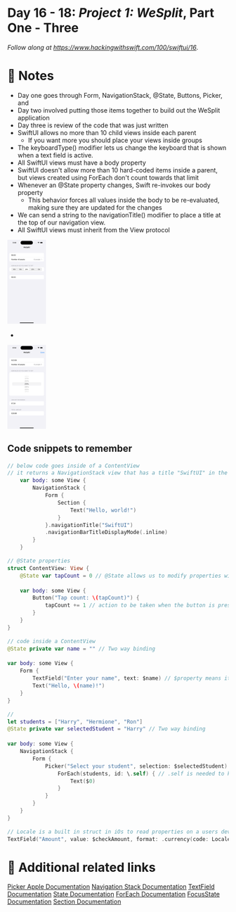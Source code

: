 # Day 16 - 18: _Project 1: WeSplit_, Part One - Three


_Follow along at https://www.hackingwithswift.com/100/swiftui/16_.

# 📒 Notes
- Day one goes through Form, NavigationStack, @State, Buttons, Picker, and 
- Day two involved putting those items together to build out the WeSplit application
- Day three is review of the code that was just written 
- SwiftUI allows no more than 10 child views inside each parent
    - If you want more you should place your views inside groups
- The keyboardType() modifier lets us change the keyboard that is shown when a text field is active.
- All SwiftUI views must have a body property
- SwiftUI doesn't allow more than 10 hard-coded items inside a parent, but views created using ForEach don't count towards that limit
- Whenever an @State property changes, Swift re-invokes our body property
    - This behavior forces all values inside the body to be re-evaluated, making sure they are updated for the changes
- We can send a string to the navigationTitle() modifier to place a title at the top of our navigation view.
- All SwiftUI views must inherit from the View protocol

<img src="./Assets/WeSplit_App_Pre_Challenge.png" width="88px" />

- 

<img src="./Assets/WeSplit_App_Post_Challenge.png" width="88px" />

## Code snippets to remember

```swift
// below code goes inside of a ContentView
// it returns a NavigationStack view that has a title "SwiftUI" in the middle and a small "Hello, world!" section
    var body: some View {
        NavigationStack {
            Form {
                Section {
                    Text("Hello, world!")
                }
            }.navigationTitle("SwiftUI")
            .navigationBarTitleDisplayMode(.inline)
        }
    }
```

```swift
// @State properties
struct ContentView: View {
    @State var tapCount = 0 // @State allows us to modify properties without using the mutating

    var body: some View {
        Button("Tap count: \(tapCount)") {
            tapCount += 1 // action to be taken when the button is pressed
        }
    }
}
```

```swift
// code inside a ContentView
@State private var name = "" // Two way binding
    
var body: some View {
    Form {
        TextField("Enter your name", text: $name) // $property means it can be read and written
        Text("Hello, \(name)!")
    }
}
```

```swift
// 
let students = ["Harry", "Hermione", "Ron"]
@State private var selectedStudent = "Harry" // Two way binding

var body: some View {
    NavigationStack {
        Form {
            Picker("Select your student", selection: $selectedStudent) {
                ForEach(students, id: \.self) { // .self is needed to know how to identify each item
                    Text($0)
                }
            }
        }
    }
}
```

```swift
// Locale is a built in struct in iOs to read properties on a users device
TextField("Amount", value: $checkAmount, format: .currency(code: Locale.current.currency?.identifier ?? "USD"))
```

# 🔗 Additional related links
[Picker Apple Documentation](https://developer.apple.com/documentation/swiftui/picker)
[Navigation Stack Documentation](https://developer.apple.com/documentation/swiftui/navigationstack)
[TextField Documentation](https://developer.apple.com/documentation/swiftui/textfield)
[State Documentation](https://developer.apple.com/documentation/swiftui/state)
[ForEach Documentation](https://developer.apple.com/documentation/swiftui/foreach)
[FocusState Documentation](https://developer.apple.com/documentation/swiftui/focusstate)
[Section Documentation](https://developer.apple.com/documentation/swiftui/section)